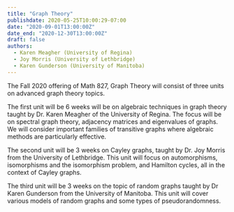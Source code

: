 ```yaml
---
title: "Graph Theory"
publishdate: 2020-05-25T10:00:29-07:00
date: "2020-09-01T13:00:00Z"
date_end: "2020-12-30T13:00:00Z"
draft: false
authors:
  - Karen Meagher (University of Regina)
  - Joy Morris (University of Lethbridge)
  - Karen Gunderson (University of Manitoba)
---
```


The Fall 2020 offering of Math 827, Graph Theory  will consist of three units on
advanced graph theory topics.

The first unit will be 6 weeks will be on algebraic techniques in graph theory
taught by Dr. Karen Meagher of the University of Regina.  The focus will be on
spectral graph theory, adjacency matrices and eigenvalues of graphs. We will
consider important families of transitive graphs where algebraic methods are
particularly effective.

The second unit will be 3 weeks on Cayley graphs, taught by Dr. Joy Morris from
the University of Lethbridge. This unit will focus on automorphisms,
isomorphisms and the isomorphism problem, and Hamilton cycles, all in the
context of Cayley graphs.

The third unit will be 3 weeks on the topic of random graphs taught by Dr Karen
Gunderson from the University of Manitoba.  This unit will cover various models
of random graphs and some types of pseudorandomness.



